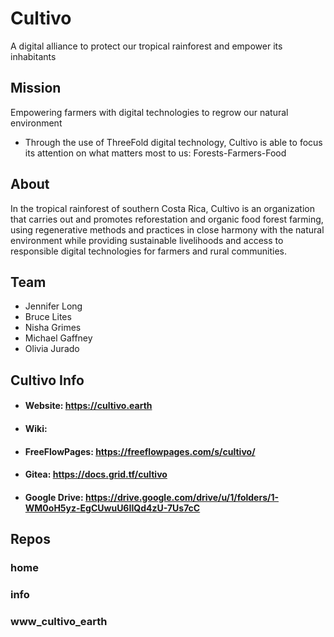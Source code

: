 # Cultivo

A digital alliance to protect our tropical rainforest and empower its inhabitants

## Mission
Empowering farmers with digital technologies to regrow our natural environment
- Through the use of ThreeFold digital technology, Cultivo is able to focus its attention on what matters most to us: Forests-Farmers-Food 


## About
In the tropical rainforest of southern Costa Rica, Cultivo is an organization that carries out and promotes reforestation and organic food forest farming, using regenerative methods and practices in close harmony with the natural environment while providing sustainable livelihoods and access to responsible digital technologies for farmers and rural communities.

## Team
- Jennifer Long
- Bruce Lites
- Nisha Grimes
- Michael Gaffney
- Olivia Jurado

## Cultivo Info

- #### Website: https://cultivo.earth 

- #### Wiki: 

- #### FreeFlowPages: https://freeflowpages.com/s/cultivo/

- #### Gitea: https://docs.grid.tf/cultivo 

- #### Google Drive: https://drive.google.com/drive/u/1/folders/1-WM0oH5yz-EgCUwuU6IIQd4zU-7Us7cC

## Repos 

### home
### info
### www_cultivo_earth
